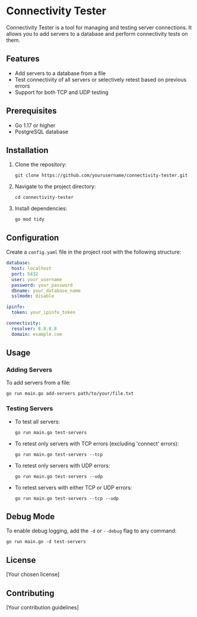 # Connectivity Tester

Connectivity Tester is a tool for managing and testing server connections. It allows you to add servers to a database and perform connectivity tests on them.

## Features

- Add servers to a database from a file
- Test connectivity of all servers or selectively retest based on previous errors
- Support for both TCP and UDP testing

## Prerequisites

- Go 1.17 or higher
- PostgreSQL database

## Installation

1. Clone the repository:
   ```
   git clone https://github.com/yourusername/connectivity-tester.git
   ```
2. Navigate to the project directory:
   ```
   cd connectivity-tester
   ```
3. Install dependencies:
   ```
   go mod tidy
   ```

## Configuration

Create a `config.yaml` file in the project root with the following structure:

```yaml
database:
  host: localhost
  port: 5432
  user: your_username
  password: your_password
  dbname: your_database_name
  sslmode: disable

ipinfo:
  token: your_ipinfo_token

connectivity:
  resolver: 8.8.8.8
  domain: example.com
```

## Usage

### Adding Servers

To add servers from a file:

```
go run main.go add-servers path/to/your/file.txt
```

### Testing Servers

- To test all servers:
  ```
  go run main.go test-servers
  ```

- To retest only servers with TCP errors (excluding 'connect' errors):
  ```
  go run main.go test-servers --tcp
  ```

- To retest only servers with UDP errors:
  ```
  go run main.go test-servers --udp
  ```

- To retest servers with either TCP or UDP errors:
  ```
  go run main.go test-servers --tcp --udp
  ```

## Debug Mode

To enable debug logging, add the `-d` or `--debug` flag to any command:

```
go run main.go -d test-servers
```

## License

[Your chosen license]

## Contributing

[Your contribution guidelines]
